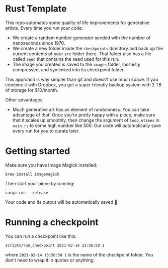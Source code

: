 # Rust Template

This repo automates some quality of life improvements for generative artists. Every time you run your code:

- We create a random number generator seeded with the number of nanoseconds since 1970.
- We create a new folder inside the `checkpoints` directory and back up the current contents of your `src` folder there. That folder also has a file called `seed` that contains the seed used for this run.
- The image you created is saved to the `images` folder, losslesly compressed, and symlinked into its checkpoint folder.

This approach is way simpler than git and doesn't use much space. If you combine it with Dropbox, you get a super friendly backup system with 2 TB of storage for \$10/month.

Other advantages:

- Much generative art has an element of randomness. You can take advantage of that! Once you're pretty happy with a piece, make sure that it scales up smoothly, then change the argument of `loop_ntimes` in `main.rs` to some high number like 500. Our code will automatically save every run for you to curate later.

# Getting started

Make sure you have Image Magick installed:

```
brew install imagemagick
```

Then start your piece by running:

```
cargo run --release
```

Your code and its output will be automatically saved 🎉

# Running a checkpoint

You can run a checkpoint like this:

```
scripts/run_checkpoint 2021-02-14 13:56:50 1
```

where `2021-02-14 13:56:50 1` is the name of the checkpoint folder. You don't need to wrap it in quotes or anything.
